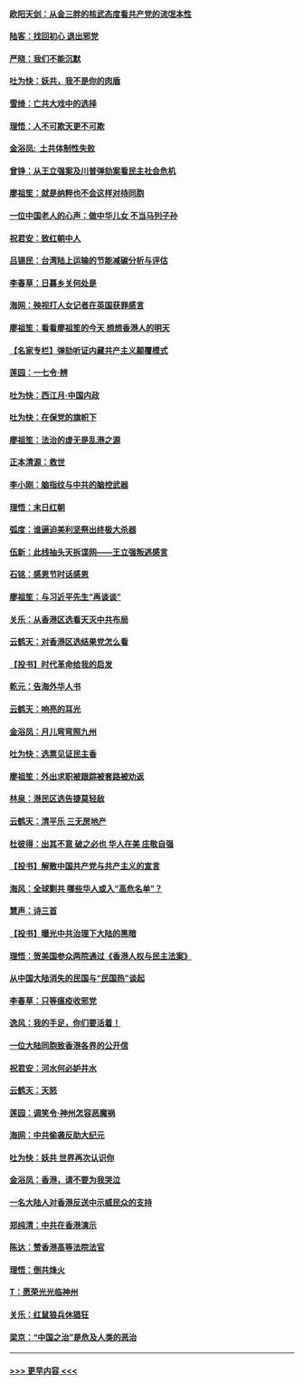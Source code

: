 #### [欧阳天剑：从金三胖的核武态度看共产党的流氓本性](../pages/nsc993/n11702238.md?t=12051711) 
#### [陆客：找回初心 退出邪党](../pages/nsc993/n11702213.md?t=12051711) 
#### [严晓：我们不能沉默](../pages/nsc993/n11702110.md?t=12051711) 
#### [吐为快：妖共，我不是你的肉盾](../pages/nsc993/n11701366.md?t=12051711) 
#### [雪绮：亡共大戏中的选择](../pages/nsc993/n11699922.md?t=12051711) 
#### [理悟：人不可欺天更不可欺](../pages/nsc993/n11699657.md?t=12051711) 
#### [金浴凤:  土共体制性失败](../pages/nsc993/n11699361.md?t=12051711) 
#### [曾铮：从王立强案及川普弹劾案看民主社会危机](../pages/nsc993/n11699318.md?t=12051711) 
#### [廖祖笙：就是纳粹也不会这样对待同胞](../pages/nsc993/n11697658.md?t=12051711) 
#### [一位中国老人的心声：做中华儿女 不当马列子孙](../pages/nsc993/n11697525.md?t=12051711) 
#### [祝君安：致红朝中人](../pages/nsc993/n11697518.md?t=12051711) 
#### [吕锡民：台湾陆上运输的节能减碳分析与评估](../pages/nsc993/n11694983.md?t=12051711) 
#### [李春草：日暮乡关何处是](../pages/nsc993/n11694805.md?t=12051711) 
#### [海网：殃视打人女记者在英国获罪感言](../pages/nsc993/n11693832.md?t=12051711) 
#### [廖祖笙：看看廖祖笙的今天 想想香港人的明天](../pages/nsc993/n11693707.md?t=12051711) 
#### [【名家专栏】弹劾听证内藏共产主义颠覆模式](../pages/nsc993/n11693563.md?t=12051711) 
#### [莲园：一七令‧辨](../pages/nsc993/n11692558.md?t=12051711) 
#### [吐为快：西江月·中国内政](../pages/nsc993/n11692071.md?t=12051711) 
#### [吐为快：在保党的旗帜下](../pages/nsc993/n11691188.md?t=12051711) 
#### [廖祖笙：法治的虚无是乱港之源](../pages/nsc993/n11690605.md?t=12051711) 
#### [正本清源：救世](../pages/nsc993/n11689134.md?t=12051711) 
#### [李小刚：脑指纹与中共的脑控武器](../pages/nsc993/n11688900.md?t=12051711) 
#### [理悟：末日红朝](../pages/nsc993/n11688829.md?t=12051711) 
#### [弧度：谁逼迫美利坚祭出终极大杀器](../pages/nsc993/n11688735.md?t=12051711) 
#### [伍新：此线抽头天拆谍网——王立强叛逃感言](../pages/nsc993/n11687981.md?t=12051711) 
#### [石铭：感恩节时话感恩](../pages/nsc993/n11687568.md?t=12051711) 
#### [廖祖笙：与习近平先生“再谈谈”](../pages/nsc993/n11687005.md?t=12051711) 
#### [关乐：从香港区选看天灭中共布局](../pages/nsc993/n11686647.md?t=12051711) 
#### [云鹤天：对香港区选结果党怎么看](../pages/nsc993/n11686216.md?t=12051711) 
#### [【投书】时代革命给我的启发](../pages/nsc993/n11684287.md?t=12051711) 
#### [乾元：告海外华人书](../pages/nsc993/n11684044.md?t=12051711) 
#### [云鹤天：响亮的耳光](../pages/nsc993/n11684254.md?t=12051711) 
#### [金浴凤：月儿弯弯照九州](../pages/nsc993/n11684231.md?t=12051711) 
#### [吐为快：选票见证民主香](../pages/nsc993/n11684206.md?t=12051711) 
#### [廖祖笙：外出求职被跟踪被套路被劝返](../pages/nsc993/n11683874.md?t=12051711) 
#### [林泉：港民区选告捷莫轻敌](../pages/nsc993/n11683930.md?t=12051711) 
#### [云鹤天：清平乐 三无房地产](../pages/nsc993/n11681521.md?t=12051711) 
#### [杜彼得：出其不意 破之必也 华人在美 庄敬自强](../pages/nsc993/n11679554.md?t=12051711) 
#### [【投书】解散中国共产党与共产主义的宣言](../pages/nsc993/n11679177.md?t=12051711) 
#### [海风：全球剿共 哪些华人或入“高危名单”？](../pages/nsc993/n11678617.md?t=12051711) 
#### [慧声：诗三首](../pages/nsc993/n11678848.md?t=12051711) 
#### [【投书】曝光中共治理下大陆的黑暗](../pages/nsc993/n11678674.md?t=12051711) 
#### [理悟：贺美国参众两院通过《香港人权与民主法案》](../pages/nsc993/n11678104.md?t=12051711) 
#### [从中国大陆消失的民国与“民国热”谈起](../pages/nsc993/n11678075.md?t=12051711) 
#### [李春草：只等瘟疫收邪党](../pages/nsc993/n11677308.md?t=12051711) 
#### [逸风：我的手足，你们要活着！](../pages/nsc993/n11676352.md?t=12051711) 
#### [一位大陆同胞致香港各界的公开信](../pages/nsc993/n11675761.md?t=12051711) 
#### [祝君安：河水何必妒井水](../pages/nsc993/n11675746.md?t=12051711) 
#### [云鹤天：天怒](../pages/nsc993/n11675718.md?t=12051711) 
#### [莲园：调笑令‧神州怎容恶魔祸](../pages/nsc993/n11675648.md?t=12051711) 
#### [海网：中共偷袭反助大纪元](../pages/nsc993/n11673515.md?t=12051711) 
#### [吐为快：妖共 世界再次认识你](../pages/nsc993/n11673506.md?t=12051711) 
#### [金浴凤：香港，请不要为我哭泣](../pages/nsc993/n11673248.md?t=12051711) 
#### [一名大陆人对香港反送中示威民众的支持](../pages/nsc993/n11672615.md?t=12051711) 
#### [郑纯清：中共在香港演示](../pages/nsc993/n11670539.md?t=12051711) 
#### [陈达：赞香港高等法院法官](../pages/nsc993/n11669542.md?t=12051711) 
#### [理悟：倒共烽火](../pages/nsc993/n11668844.md?t=12051711) 
#### [T：愿荣光光临神州](../pages/nsc993/n11668421.md?t=12051711) 
#### [关乐：红鼠狼兵休猖狂](../pages/nsc993/n11668378.md?t=12051711) 
#### [梁京：“中国之治”是危及人类的恶治](../pages/nsc993/n11668328.md?t=12051711) 

----
#### [ >>> 更早内容 <<< ](../indexes/nsc993-earlier.md)
